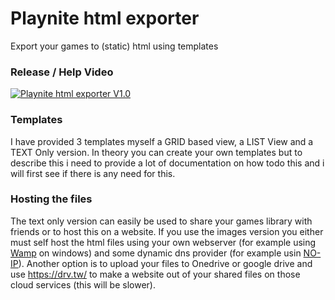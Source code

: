 # Playnite html exporter
Export your games to (static) html using templates

### Release / Help Video
[![Playnite html exporter V1.0](http://img.youtube.com/vi/KR2R6ZWxbgM/0.jpg)](https://youtu.be/KR2R6ZWxbgM "Playnite html exporter V1.0")

### Templates
I have provided 3 templates myself a GRID based view, a LIST View and a TEXT Only version. In theory you can create your own templates but to describe this i need to provide a lot of documentation on how todo this and i will first see if there is any need for this.

### Hosting the files
The text only version can easily be used to share your games library with friends or to host this on a website. If you use the images version you either must self host the html files using your own webserver (for example using [Wamp](https://www.wampserver.com/en/) on windows) and some dynamic dns provider (for example usin [NO-IP](https://www.noip.com/)). Another option is to upload your files to Onedrive or google drive and use https://drv.tw/ to make a website out of your shared files on those cloud services (this will be slower).
